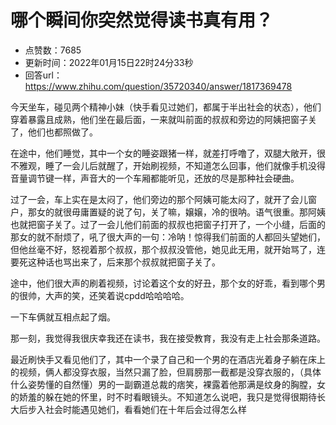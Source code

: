 # 哪个瞬间你突然觉得读书真有用？
- 点赞数：7685
- 更新时间：2022年01月15日22时24分33秒
- 回答url：https://www.zhihu.com/question/35720340/answer/1817369478
<body>
 <p data-pid="2eLWt3fD">今天坐车，碰见两个精神小妹（快手看见过她们，都属于半出社会的状态），他们穿着暴露且成熟，他们坐在最后面，一来就叫前面的叔叔和旁边的阿姨把窗子关了，他们也都照做了。</p>
 <p data-pid="tlUxNPGz">在途中，他们睡觉，其中一个女的睡姿跟猪一样，就差打呼噜了，双腿大敞开，很不雅观，睡了一会儿后就醒了，开始刷视频，不知道怎么回事，他们就像手机没得音量调节键一样，声音大的一个车厢都能听见，还放的尽是那种社会硬曲。</p>
 <p data-pid="_EkJMzW6">过了一会，车上实在是太闷了，他们旁边的那个阿姨可能太闷了，就开了会儿窗户，那女的就很毋庸置疑的说了句，关了嘛，嬢嬢，冷的很呐。语气很重。那阿姨也就把窗子关了。过了一会儿他们前面的叔叔也把窗子打开了，一个小缝，后面的那女的就不耐烦了，吼了很大声的一句：冷呐！惊得我们前面的人都回头望她们，但他丝毫不好，怒视着那个叔叔，那个叔叔没管他，她见此无用，就开始骂了，连要死这种话也骂出来了，后来那个叔叔就把窗子关了。</p>
 <p data-pid="b7ElYvB8">途中，他们很大声的刷着视频，讨论着这个女的好丑，那个女的好乖，看到哪个男的很帅，大声的笑，还笑着说cpdd哈哈哈哈。</p>
 <p data-pid="E84mfNme">一下车俩就互相点起了烟。</p>
 <p data-pid="vOVOxfRW">那一刻，我觉得我很庆幸我还在读书，我在接受教育，我没有走上社会那条道路。</p>
 <p data-pid="Gl4flhfC">最近刷快手又看见他们了，其中一个录了自己和一个男的在酒店光着身子躺在床上的视频，俩人都没穿衣服，当然只漏了脸，但肩膀那一截都是没穿衣服的，（具体什么姿势懂的自然懂）男的一副霸道总裁的痞笑，裸露着他那满是纹身的胸膛，女的娇羞的躲在她的怀里，时不时看眼镜头。不知道怎么说吧，我只是觉得很期待长大后步入社会时能遇见她们，看看她们在十年后会过得怎么样</p>
</body>